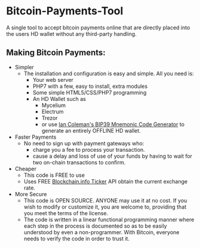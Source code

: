 # Bitcoin-Payments-Tool
A single tool to accept bitcoin payments online that are directly placed into the users HD wallet without any third-party handling.
## Making Bitcoin Payments:
* Simpler
  - The installation and configuration is easy and simple. All you need is:
    - Your web server
    - PHP7 with a few, easy to install, extra modules
    - Some simple HTML5/CSS/PHP7 programming
    - An HD Wallet such as
      - Mycelium
      - Electrum
      - Trezor
      - or use [Ian Coleman\'s BIP39 Mnemonic Code Generator](https://iancoleman.io/bip39/) to generate an entirely OFFLINE HD wallet.
* Faster Payments
  - No need to sign up with payment gateways who:
    - charge you a fee to process your transaction.
    - cause a delay and loss of use of your funds by having to wait for two on-chain transactions to confirm.
* Cheaper
  - This code is FREE to use
  - Uses FREE [Blockchain.info Ticker](https://blockchain.info/ticker) API obtain the current exchange rate.
* More Secure
  - This code is OPEN SOURCE. ANYONE may use it at no cost. If you wish to modify or customize it, you are welcome to, providing that you meet the terms of the license.
  - The code is written in a linear functional programming manner where each step in the process is documented so as to be easily understood by even a non-programmer. With Bitcoin, everyone needs to verify the code in order to trust it.
